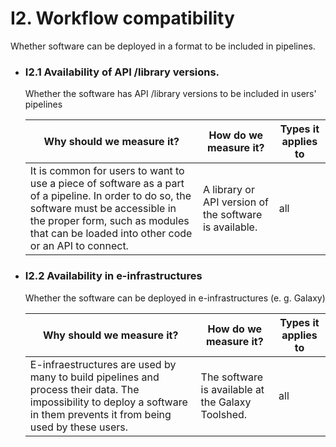 # I2. Workflow compatibility 

 Whether software can be deployed in a format to be included in pipelines.

- ### I2.1 Availability of API /library versions.

  Whether the software has API /library versions to be included in users' pipelines 
  
    | Why should we measure it?  | How do we measure it? | Types it applies to  |
    |----------------------------|-----------------------|----------------------|
    |  It is common for users to want to use a piece of software as a part of a pipeline. In order to do so, the software must be accessible in the proper form, such as modules that can be loaded into other code or an API to connect.  | A library or API version of the software is available.  | all | 
   
- ### I2.2 Availability in e-infrastructures 

    Whether the software can be deployed in e-infrastructures (e. g. Galaxy) 

    | Why should we measure it?  | How do we measure it? | Types it applies to  |
    |----------------------------|-----------------------|----------------------|
    |  E-infraestructures are used by many to build pipelines and process their data. The impossibility to deploy a software in them prevents it from being used by these users. | The software is available at the Galaxy Toolshed.  | all |
